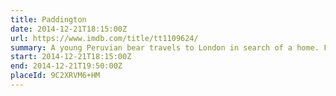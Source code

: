 ```yaml
---
title: Paddington
date: 2014-12-21T18:15:00Z
url: https://www.imdb.com/title/tt1109624/
summary: A young Peruvian bear travels to London in search of a home. Finding himself lost and alone at Paddington Station, he meets the kindly Brown family, who offer him a temporary haven.
start: 2014-12-21T18:15:00Z
end: 2014-12-21T19:50:00Z
placeId: 9C2XRVM6+HM
---
```


